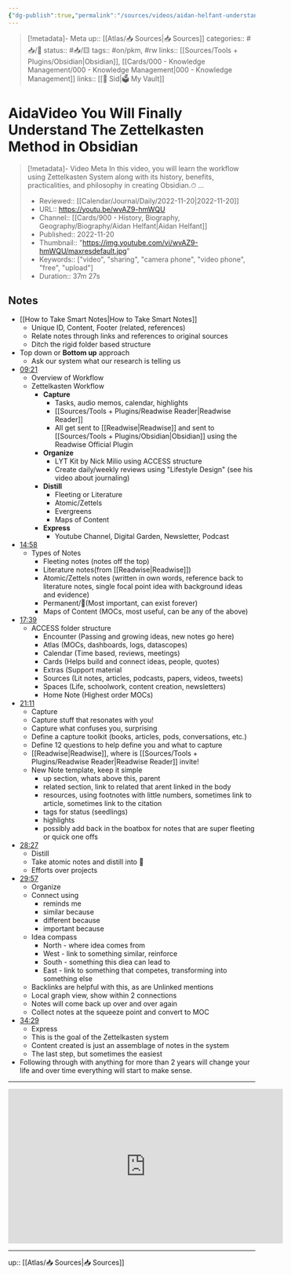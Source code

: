 ```yaml
---
{"dg-publish":true,"permalink":"/sources/videos/aidan-helfant-understand-the-zettelkasten-method-in-obsidian/"}
---
```




> [!metadata]- Meta
> up:: [[Atlas/📥 Sources\|📥 Sources]]
> categories:: #📥/🎥
> status:: #📥/🟨 
> tags:: #on/pkm, #rw
> links:: [[Sources/Tools + Plugins/Obsidian\|Obsidian]], [[Cards/000 - Knowledge Management/000 - Knowledge Management\|000 - Knowledge Management]]
> links:: [[🧠 Sid\|🗳 My Vault]]


# Aida[](🧠%20My%20Vault.md)Video You Will Finally Understand The Zettelkasten Method in Obsidian

> [!metadata]- Video Meta
> In this video, you will learn the workflow using Zettelkasten System along with its history, benefits, practicalities, and philosophy in creating Obsidian.⏱ ...
> 
> - Reviewed:: [[Calendar/Journal/Daily/2022-11-20\|2022-11-20]]
> - URL:: https://youtu.be/wvAZ9-hmWQU
> - Channel:: [[Cards/900 - History, Biography, Geography/Biography/Aidan Helfant\|Aidan Helfant]]
> - Published:: 2022-11-20
> - Thumbnail:: "https://img.youtube.com/vi/wvAZ9-hmWQU/maxresdefault.jpg"
> - Keywords:: ["video", "sharing", "camera phone", "video phone", "free", "upload"]
> - Duration:: 37m 27s

## Notes
- [[How to Take Smart Notes\|How to Take Smart Notes]] 
	- Unique ID, Content, Footer (related, references)
	- Relate notes through links and references to original sources
	- Ditch the rigid folder based structure
- Top down or **Bottom up** approach
	- Ask our system what our research is telling us
- [09:21](https://youtu.be/wvAZ9-hmWQU#t=561.3989678378754) 
	- Overview of Workflow
	- Zettelkasten Workflow
		- **Capture**
			- Tasks, audio memos, calendar, highlights
			- [[Sources/Tools + Plugins/Readwise Reader\|Readwise Reader]]
			- All get sent to [[Readwise\|Readwise]] and sent to [[Sources/Tools + Plugins/Obsidian\|Obsidian]] using the Readwise Official Plugin
		- **Organize**
			- LYT Kit by Nick Milio using ACCESS structure
			- Create daily/weekly reviews using "Lifestyle Design" (see his video about journaling)
		- **Distill**
			- Fleeting or Literature
			- Atomic/Zettels
			- Evergreens
			- Maps of Content
		- **Express**
			- Youtube Channel, Digital Garden, Newsletter, Podcast
- [14:58](https://youtu.be/wvAZ9-hmWQU#t=898.0709129351501) 
	- Types of Notes
		- Fleeting notes (notes off the top)
		- Literature notes(from [[Readwise\|Readwise]])
		- Atomic/Zettels notes (written in own words, reference back to literature notes, single focal point idea with background ideas and evidence)
		- Permanent/🌲(Most important, can exist forever)
		- Maps of Content (MOCs, most useful, can be any of the above)
- [17:39](https://youtu.be/wvAZ9-hmWQU#t=1059.7152880572205) 
	- ACCESS folder structure
		- Encounter (Passing and growing ideas, new notes go here)
		- Atlas (MOCs, dashboards, logs, datascopes)
		- Calendar (Time based, reviews, meetings)
		- Cards (Helps build and connect ideas, people, quotes)
		- Extras (Support material
		- Sources (Lit notes, articles, podcasts, papers, videos, tweets)
		- Spaces (Life, schoolwork, content creation, newsletters)
		- Home Note (Highest order MOCs)
- [21:11](https://youtu.be/wvAZ9-hmWQU#t=1271.0603379656677) 
	- Capture
	- Capture stuff that resonates with you!
	- Capture what confuses you, surprising
	- Define a capture toolkit (books, articles, pods, conversations, etc.)
	- Define 12 questions to help define you and what to capture
	- [[Readwise\|Readwise]], where is [[Sources/Tools + Plugins/Readwise Reader\|Readwise Reader]] invite!
	- New Note template, keep it simple
		- up section, whats above this, parent
		- related section, link to related that arent linked in the body
		- resources, using footnotes with little numbers, sometimes link to article, sometimes link to the citation
		- tags for status (seedlings)
		- highlights
		- possibly add back in the boatbox for notes that are super fleeting or quick one offs
- [28:27](https://youtu.be/wvAZ9-hmWQU#t=1707.2916719313355) 
	- Distill
	- Take atomic notes and distill into 🌲
	- Efforts over projects
- [29:57](https://youtu.be/wvAZ9-hmWQU#t=1797.7904198703002) 
	- Organize
	- Connect using
		- reminds me
		- similar because
		- different because
		- important because
	- Idea compass
		- North - where idea comes from
		- West - link to something similar, reinforce
		- South - something this diea can lead to
		- East - link to something that competes, transforming into something else
	- Backlinks are helpful with this, as are Unlinked mentions
	- Local graph view, show within 2 connections
	- Notes will come back up over and over again
	- Collect notes at the squeeze point and convert to MOC
- [34:29](https://youtu.be/wvAZ9-hmWQU#t=2069.2797090362396) 
	- Express
	- This is the goal of the Zettelkasten system
	- Content created is just an assemblage of notes in the system
	- The last step, but sometimes the easiest
- Following through with anything for more than 2 years will change your life and over time everything will start to make sense.

---

<center><iframe width="560" height="315" src="https://www.youtube.com/embed/wvAZ9-hmWQU" frameborder="0" allow="accelerometer; autoplay; encrypted-media; gyroscope; picture-in-picture" allowfullscreen></iframe></center>

---
up:: [[Atlas/📥 Sources\|📥 Sources]]

